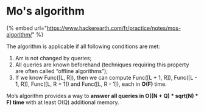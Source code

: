 # Mo's algorithm

{% embed url="https://www.hackerearth.com/fr/practice/notes/mos-algorithm/" %}

The algorithm is applicable if all following conditions are met:

1. Arr is not changed by queries;
2. All queries are known beforehand \(techniques requiring this property are often called “offline algorithms”\);
3. If we know Func\(\[L, R\]\), then we can compute Func\(\[L + 1, R\]\), Func\(\[L - 1, R\]\), Func\(\[L, R + 1\]\) and Func\(\[L, R - 1\]\), each in **O\(F\)** time.

Mo’s algorithm provides a way to **answer all queries in O\(\(N + Q\) \* sqrt\(N\) \* F\) time** with at least O\(Q\) additional memory.



